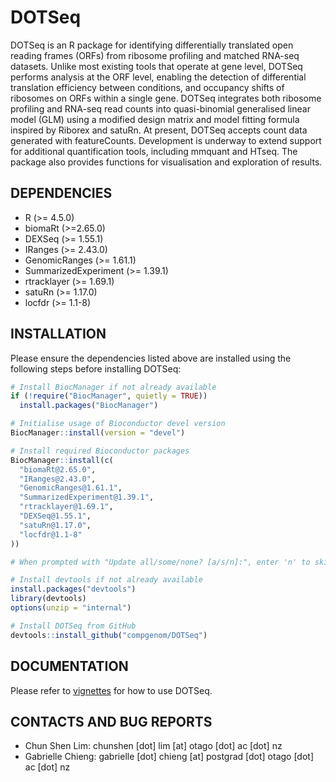 # DOTSeq
DOTSeq is an R package for identifying differentially translated open reading frames (ORFs) from ribosome profiling and matched RNA-seq datasets. Unlike most existing tools that operate at gene level, DOTSeq performs analysis at the ORF level, enabling the detection of differential translation efficiency between conditions, and occupancy shifts of ribosomes on ORFs within a single gene. DOTSeq integrates both ribosome profiling and RNA-seq read counts into quasi-binomial generalised linear model (GLM) using a modified design matrix and model fitting formula inspired by Riborex and satuRn. At present, DOTSeq accepts count data generated with featureCounts. Development is underway to extend support for additional quantification tools, including mmquant and HTseq. The package also provides functions for visualisation and exploration of results.

## DEPENDENCIES
* R (>= 4.5.0)
* biomaRt (>=2.65.0)
* DEXSeq (>= 1.55.1)
* IRanges (>= 2.43.0)
* GenomicRanges (>= 1.61.1)
* SummarizedExperiment (>= 1.39.1)
* rtracklayer (>= 1.69.1)
* satuRn (>= 1.17.0)
* locfdr (>= 1.1-8)

## INSTALLATION
Please ensure the dependencies listed above are installed using the following steps before installing DOTSeq:
```r
# Install BiocManager if not already available
if (!require("BiocManager", quietly = TRUE))
  install.packages("BiocManager")

# Initialise usage of Bioconductor devel version
BiocManager::install(version = "devel")

# Install required Bioconductor packages
BiocManager::install(c(
  "biomaRt@2.65.0",
  "IRanges@2.43.0",
  "GenomicRanges@1.61.1",
  "SummarizedExperiment@1.39.1",
  "rtracklayer@1.69.1",
  "DEXSeq@1.55.1",
  "satuRn@1.17.0",
  "locfdr@1.1-8"
))

# When prompted with "Update all/some/none? [a/s/n]:", enter 'n' to skip updates.

# Install devtools if not already available
install.packages("devtools")
library(devtools)
options(unzip = "internal")

# Install DOTSeq from GitHub
devtools::install_github("compgenom/DOTSeq")
```

## DOCUMENTATION
Please refer to [vignettes](https://github.com/compgenom/DOTSeq/tree/main/vignettes) for how to use DOTSeq.

## CONTACTS AND BUG REPORTS
- Chun Shen Lim: chunshen [dot] lim [at] otago [dot] ac [dot] nz
- Gabrielle Chieng: gabrielle [dot] chieng [at] postgrad [dot] otago [dot] ac [dot] nz


